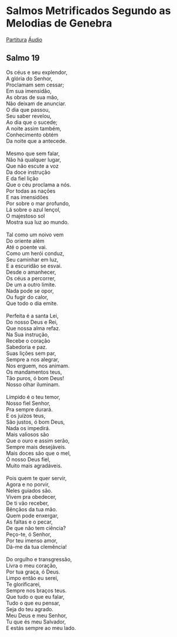 # Salmos Metrificados Segundo as Melodias de Genebra

[Partitura](pdf/Salmo19.pdf) 
[Áudio](mp3/Salmo19.mp3)

## Salmo 19

Os céus e seu explendor,<br>
A glória do Senhor,<br>
Proclamam sem cessar;<br>
Em sua imensidão,<br>
As obras de sua mão,<br>
Não deixam de anunciar.<br>
O dia que passou,<br>
Seu saber revelou,<br>
Ao dia que o sucede;<br>
A noite assim também,<br>
Conhecimento obtém<br>
Da noite que a antecede.<br>
<br>
Mesmo que sem falar,<br>
Não há qualquer lugar,<br>
Que não escute a voz<br>
Da doce instrução<br>
E da fiel lição<br>
Que o céu proclama a nós.<br>
Por todas as nações<br>
E nas imensidões<br>
Por sobre o mar profundo,<br>
Lá sobre o azul lençol,<br>
O majestoso sol<br>
Mostra sua luz ao mundo.<br>
<br>
Tal como um noivo vem <br>
Do oriente além<br>
Até o poente vai.<br>
Como um herói conduz,<br>
Seu caminhar em luz,<br>
E a escuridão se esvai.<br>
Desde o amanhecer,<br>
Os céus a percorrer,<br>
De um a outro limite.<br>
Nada pode se opor,<br>
Ou fugir do calor,<br>
Que todo o dia emite.<br>
<br>
Perfeita é a santa Lei,<br>
Do nosso Deus e Rei,<br>
Que nossa alma refaz.<br>
Na Sua instrução,<br>
Recebe o coração<br>
Sabedoria e paz.<br>
Suas lições sem par,<br>
Sempre a nos alegrar,<br>
Nos erguem, nos animam.<br>
Os mandamentos teus,<br>
Tão puros, ó bom Deus!<br>
Nosso olhar iluminam.<br>
<br>
Límpido é o teu temor,<br>
Nosso fiel Senhor,<br>
Pra sempre durará.<br>
E os juízos teus,<br>
São justos, ó bom Deus,<br>
Nada os impedirá.<br>
Mais valiosos são<br>
Que o ouro e assim serão,<br>
Sempre mais desejáveis.<br>
Mais doces são que o mel,<br>
Ó nosso Deus fiel,<br>
Muito mais agradáveis.<br>
<br>
Pois quem te quer servir,<br>
Agora e no porvir,<br>
Neles guiados são.<br>
Vivem pra obedecer,<br>
De ti vão receber,<br>
Bênçãos da tua mão.<br>
Quem pode enxergar,<br>
As faltas e o pecar,<br>
De que não tem ciência?<br>
Peço-te, ó Senhor,<br>
Por teu imenso amor,<br>
Dá-me da tua clemência!<br>
<br>
Do orgulho e transgressão,<br>
Livra o meu coração,<br>
Por tua graça, ó Deus.<br>
Limpo então eu serei,<br>
Te glorificarei,<br>
Sempre nos braços teus.<br>
Que tudo o que eu falar,<br>
Tudo o que eu pensar,<br>
Seja do teu agrado.<br>
Meu Deus e meu Senhor,<br>
Tu que és meu Salvador,<br>
E estás sempre ao meu lado.